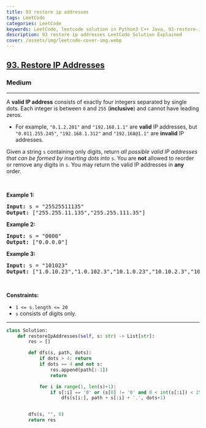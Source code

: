 ```yaml
---
title: 93 restore ip addresses
tags: LeetCode
categories: LeetCode
keywords: LeetCode, leetcode solution in Python3 C++ Java, 93-restore-ip-addresses solution
description: 93 restore ip addresses LeetCode Solution Explained
cover: /assets/img/leetcode-cover-img.webp
---
```





<h2><a href="https://leetcode.com/problems/restore-ip-addresses/">93. Restore IP Addresses</a></h2><h3>Medium</h3><hr><div><p>A <strong>valid IP address</strong> consists of exactly four integers separated by single dots. Each integer is between <code>0</code> and <code>255</code> (<strong>inclusive</strong>) and cannot have leading zeros.</p>

<ul>
	<li>For example, <code>"0.1.2.201"</code> and <code>"192.168.1.1"</code> are <strong>valid</strong> IP addresses, but <code>"0.011.255.245"</code>, <code>"192.168.1.312"</code> and <code>"192.168@1.1"</code> are <strong>invalid</strong> IP addresses.</li>
</ul>

<p>Given a string <code>s</code> containing only digits, return <em>all possible valid IP addresses that can be formed by inserting dots into </em><code>s</code>. You are <strong>not</strong> allowed to reorder or remove any digits in <code>s</code>. You may return the valid IP addresses in <strong>any</strong> order.</p>

<p>&nbsp;</p>
<p><strong>Example 1:</strong></p>

<pre><strong>Input:</strong> s = "25525511135"
<strong>Output:</strong> ["255.255.11.135","255.255.111.35"]
</pre>

<p><strong>Example 2:</strong></p>

<pre><strong>Input:</strong> s = "0000"
<strong>Output:</strong> ["0.0.0.0"]
</pre>

<p><strong>Example 3:</strong></p>

<pre><strong>Input:</strong> s = "101023"
<strong>Output:</strong> ["1.0.10.23","1.0.102.3","10.1.0.23","10.10.2.3","101.0.2.3"]
</pre>

<p>&nbsp;</p>
<p><strong>Constraints:</strong></p>

<ul>
	<li><code>1 &lt;= s.length &lt;= 20</code></li>
	<li><code>s</code> consists of digits only.</li>
</ul>
</div>

---




```python
class Solution:
    def restoreIpAddresses(self, s: str) -> List[str]:
        res = []

        def dfs(s, path, dots):
            if dots > 4: return 
            if dots == 4 and not s:
                res.append(path[:-1])
                return

            for i in range(1, len(s)+1):
                if s[:i] == '0' or (s[0] != '0' and 0 < int(s[:i]) < 256):
                    dfs(s[i:], path + s[:i] + '.', dots+1)


        dfs(s, "", 0)
        return res
```

